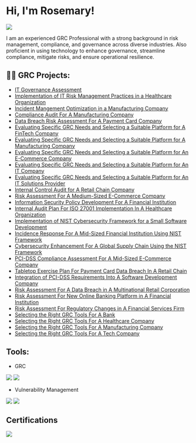 <h1>Hi, I'm Rosemary! </h1>

<a href="https://linkedin.com/in/rosemaryadebanwi"><img src="https://img.shields.io/badge/-LinkedIn-0072b1?&style=for-the-badge&logo=linkedin&logoColor=white" /></a>

I am an experienced GRC Professional with a strong background in risk management, compliance, and governance across diverse industries. Also proficient in using technology to enhance governance, streamline compliance, mitigate risks, and ensure operational resilience.




<h2>👨‍💻 GRC Projects:</h2>


  - [IT Governance Assessment](https://github.com/RosemaryAdebanwi/IT-Governance-Assessment)
  - [Implementation of IT Risk Management Practices in a Healthcare Organization](https://github.com/RosemaryAdebanwi/Implementation-of-IT-Risk-Management-Practices-For-A-Healthcare-Organization)
  - [Incident Mangement Optimization in a Manufacturing Company](https://github.com/RosemaryAdebanwi/Incident-Management-Optimization-in-A-Manufacturing-Company)
  - [Compliance Audit For A Manufacturing Company](https://github.com/RosemaryAdebanwi/Compliance-Audit-For-A-Manufacturing-Company)
  - [Data Breach Risk Assessment For A Payment Card Company](https://github.com/RosemaryAdebanwi/Data-Breach-Risk-Assessment-For-A-Payment-Card-Company)
  - [Evaluating Specific GRC Needs and Selecting a Suitable Platform for A FinTech Company](https://github.com/RosemaryAdebanwi/Evaluating-Specific-GRC-Needs-and-Selecting-A-Suitable-Platform-For-A-FinTech-Company)
  - [Evaluating Specific GRC Needs and Selecting a Suitable Platform for A Manufacturing Company](https://github.com/RosemaryAdebanwi/Evaluating-Specific-GRC-Needs-and-Selecting-A-Suitable-Platform-For-A-Manufacturing-Company)
  - [Evaluating Specific GRC Needs and Selecting a Suitable Platform for An E-Commerce Company](https://github.com/RosemaryAdebanwi/Evaluating-Specific-GRC-Needs-and-Selecting-A-Suitable-Platform-For-An-E-Commerce-Company)
  - [Evaluating Specific GRC Needs and Selecting a Suitable Platform for An IT Company](https://github.com/RosemaryAdebanwi/Evaluating-Specific-GRC-Needs-and-Selecting-A-Suitable-Platform-For-An-IT-Company)
  - [Evaluating Specific GRC Needs and Selecting a Suitable Platform for An IT Solutions Provider](https://github.com/RosemaryAdebanwi/Evaluating-Specific-GRC-Needs-and-Selecting-A-Suitable-Platform-For-An-IT-Solutions-Provider)
  - [Internal Control Audit for A Retail Chain Company](https://github.com/RosemaryAdebanwi/Internal-Control-Audit-For-A-Retail-Chain-Company)
  - [Risk Assessment For A Medium-Sized E-Commerce Company](https://github.com/RosemaryAdebanwi/Risk-Assessment-For-A-Medium-Sized-E-Commerce-Company)
  - [Information Security Policy Development For A Financial Institution](https://github.com/RosemaryAdebanwi/Information-Security-Policy-Development-For-A-Financial-Institution)
  - [Internal Audit Plan For ISO 27001 Implementation In A Healthcare Organization](https://github.com/RosemaryAdebanwi/Internal-Audit-Plan-For-ISO-27001-Implementation-In-A-Healthcare-Organization)
  - [Implementation of NIST Cybersecurity Framework for a Small Software Development](https://github.com/RosemaryAdebanwi/Implementation-of-NIST-Cybersecurity-Framework-For-A-Small-Software-Development)
  - [Incidence Response For A Mid-Sized Financial Institution Using NIST Framework](https://github.com/RosemaryAdebanwi/Incidence-Response-For-A-Mid-Sized-Financial-Institution-Using-NIST-Framework)
  - [Cybersecurity Enhancement For A Global Supply Chain Using the NIST Framework](https://github.com/RosemaryAdebanwi/Cybersecurity-Enhancement-For-A-Global-Supply-Chain-Using-the-NIST-Framework)
  - [PCI-DSS Compliance Assessment For A Mid-Sized E-Commerce Company](https://github.com/RosemaryAdebanwi/PCI-DSS-Compliance-Assessment-For-A-Mid-Sized-E-Commerce-Company)
  - [Tabletop Exercise Plan For Payment Card Data Breach In A Retail Chain](https://github.com/RosemaryAdebanwi/Tabletop-Exercise-Plan-For-Payment-Card-Breach-In-A-Retail-Chain)
  - [Integration of PCI-DSS Requirements Into A Software Development Company](https://github.com/RosemaryAdebanwi/Integration-of-PCI-DSS-Requirements-into-A-Software-Development-Company)
  - [Risk Assessment For A Data Breach in A Multinational Retail Corporation](https://github.com/RosemaryAdebanwi/PCI-DSS-Compliance-Assessment-For-A-Mid-Sized-E-Commerce-Company)
  - [Risk Assessment For New Online Banking Platform in A Financial Institution](https://github.com/RosemaryAdebanwi/PCI-DSS-Compliance-Assessment-For-A-Mid-Sized-E-Commerce-Company)
  - [Risk Assessment For Regulatory Changes in A Financial Services Firm](https://github.com/RosemaryAdebanwi/PCI-DSS-Compliance-Assessment-For-A-Mid-Sized-E-Commerce-Company)
  - [Selecting the Right GRC Tools For A Bank](https://github.com/RosemaryAdebanwi/PCI-DSS-Compliance-Assessment-For-A-Mid-Sized-E-Commerce-Company)
  - [Selecting the Right GRC Tools For A Healthcare Company](https://github.com/RosemaryAdebanwi/PCI-DSS-Compliance-Assessment-For-A-Mid-Sized-E-Commerce-Company)
  - [Selecting the Right GRC Tools For A Manufacturing Company](https://github.com/RosemaryAdebanwi/PCI-DSS-Compliance-Assessment-For-A-Mid-Sized-E-Commerce-Company)
  - [Selecting the Right GRC Tools For A Tech Company](https://github.com/RosemaryAdebanwi/PCI-DSS-Compliance-Assessment-For-A-Mid-Sized-E-Commerce-Company)
 

## Tools:
- GRC

<div> 
<img src="https://img.shields.io/badge/-RSA_Archer-00558C?&style=for-the-badge&logo=RSA&logoColor=white" /> <img src="https://img.shields.io/badge/-ServiceNow-4B0082?&style=for-the-badge&logo=ServiceNow&logoColor=white" />
  
</div>

 <div>
   
- Vulnerability Management
  
<img src="https://img.shields.io/badge/-Qualys-DC143C?&style=for-the-badge&logo=Qualys&logoColor=white" /> <img src="https://img.shields.io/badge/-Nessus-000000?&style=for-the-badge&logo=Nessus&logoColor=white" />



<h2>Certifications</h2>

<img src="https://img.shields.io/badge/-ISO%2FIEC_27001_(ISMS)-00558C?&style=for-the-badge&logo=Alison&logoColor=white" />






<!--


Here are some ideas to get you started:

- 🔭 I’m currently working on ...
- 🌱 I’m currently learning ...
- 👯 I’m looking to collaborate on ...
- 🤔 I’m looking for help with ...
- 💬 Ask me about ...
- 📫 How to reach me: ...
- 😄 Pronouns: ...
- ⚡ Fun fact: ...
-->
